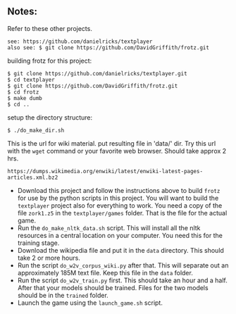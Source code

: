 ## Notes:

Refer to these other projects.
```
see: https://github.com/danielricks/textplayer
also see: $ git clone https://github.com/DavidGriffith/frotz.git
```

building frotz for this project:
```
$ git clone https://github.com/danielricks/textplayer.git
$ cd textplayer
$ git clone https://github.com/DavidGriffith/frotz.git
$ cd frotz
$ make dumb
$ cd ..
```
setup the directory structure:
```
$ ./do_make_dir.sh

```
This is the url for wiki material. put resulting file in 'data/' dir. Try this url with the `wget` command or your favorite web browser. Should take approx 2 hrs.
````
https://dumps.wikimedia.org/enwiki/latest/enwiki-latest-pages-articles.xml.bz2
````

* Download this project and follow the instructions above to build `frotz` for use by the python scripts in this project. You will want to build the `textplayer` project also for everything to work. You need a copy of the file `zork1.z5` in the `textplayer/games` folder. That is the file for the actual game.
* Run the `do_make_nltk_data.sh` script. This will install all the nltk resources in a central location on your computer. You need this for the training stage.
* Download the wikipedia file and put it in the `data` directory. This should take 2 or more hours.
* Run the script `do_w2v_corpus_wiki.py` after that. This will separate out an approximately 185M text file. Keep this file in the `data` folder.
* Run the script `do_w2v_train.py` first. This should take an hour and a half. After that your models should be trained. Files for the two models should be in the `trained` folder. 
* Launch the game using the `launch_game.sh` script. 